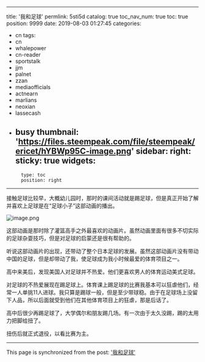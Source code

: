 
---
title: '我和足球'
permlink: 5sti5d
catalog: true
toc_nav_num: true
toc: true
position: 9999
date: 2019-08-03 01:27:45
categories:
- cn
tags:
- cn
- whalepower
- cn-reader
- sportstalk
- jjm
- palnet
- zzan
- mediaofficials
- actnearn
- marlians
- neoxian
- lassecash
- busy
thumbnail: 'https://files.steempeak.com/file/steempeak/ericet/hYBWp95C-image.png'
sidebar:
    right:
        sticky: true
widgets:
    -
        type: toc
        position: right
---


接触足球比较早，大概幼儿园时，那时的课间活动就是踢足球，但是真正开始了解并喜欢上足球是在“足球小子”这部动画的播出。

![image.png](https://files.steempeak.com/file/steempeak/ericet/hYBWp95C-image.png)

这部动画是那时除了灌篮高手之外最喜欢的动画片。虽然动画里面有很多不切实际的足球杂耍技巧，但是对足球的启蒙还是很有帮助的。

听说这部动画片的出现，还带动了整个日本足球的发展。虽然这部动画片没有带动中国的足球，但是却带动了我，使足球成为我小时候最爱的体育项目之一。

高中来美后，发现美国人对足球并不热爱。他们更喜欢男人的体育运动美式足球。

对足球的不热爱展现在踢足球上。体育课上踢足球的比赛我基本可以狂虐他们，经常一人单挑11人进球。我只算是踢球一般，但是至少带球稳。由于在足球场上没留下人品，所以后面就受到他们在其他体育项目上的狂虐，那是后话了。

高中后很少再踢足球了，大学偶尔和朋友踢几场。有一次由于太久没踢，踢的太用力把脚给扭了。

扭伤后就正式退役，以看比赛为主。

- - -

This page is synchronized from the post: ['我和足球'](https://steemit.com/@ericet/5sti5d)
